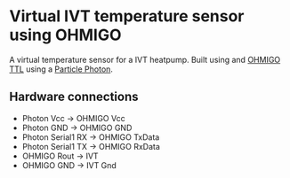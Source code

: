 # Virtual IVT temperature sensor using OHMIGO
A virtual temperature sensor for a IVT heatpump.
Built using and [OHMIGO TTL](https://www.ohmigo.io/en) using a [Particle Photon](https://particle.io).

## Hardware connections
* Photon Vcc -> OHMIGO Vcc
* Photon GND -> OHMIGO GND
* Photon Serial1 RX -> OHMIGO TxData
* Photon Serial1 TX -> OHMIGO RxData
* OHMIGO Rout -> IVT
* OHMIGO GND -> IVT Gnd
